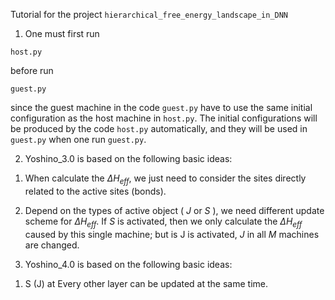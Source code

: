 
Tutorial for the project ```hierarchical_free_energy_landscape_in_DNN```

1. One must first run  

```host.py```

before run  

```guest.py```

since the guest machine in the code `guest.py` have to use the same initial configuration as the host machine in `host.py`. The initial configurations will be produced by 
the code `host.py` automatically, and they will be used in `guest.py` when one run `guest.py`.

2. Yoshino_3.0 is based on the following basic ideas: 

1) When calculate the $\Delta H_{eff}$, we just need to consider the sites directly related to the active sites (bonds). 

2) Depend on the types of active object ( $J$ or $S$ ), we need different update scheme for $\Delta H_{eff}$.  If $S$ is activated, then we only calculate the $\Delta H_{eff}$ caused by this single machine; but is J is activated, $J$ in all $M$ machines are changed.

3. Yoshino_4.0 is based on the following basic ideas:
1) S (J) at Every other layer can be updated at the same time.


